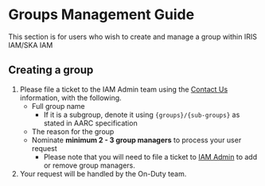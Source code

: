 # Groups Management Guide
This section is for users who wish to create and manage a group within IRIS IAM/SKA IAM

## Creating a group
1. Please file a ticket to the IAM Admin team using the [Contact Us](../../contact-us/index.md) information, with the following.
    - Full group name
        - If it is a subgroup, denote it using `{groups}/{sub-groups}` as stated in AARC specification
    - The reason for the group
    - Nominate **minimum 2 - 3 group managers** to process your user request
        - Please note that you will need to file a ticket to [IAM Admin](../../contact-us/index.md) to add or remove group managers.
2. Your request will be handled by the On-Duty team.
